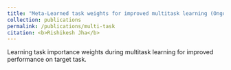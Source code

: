 ```yaml
---
title: "Meta-Learned task weights for improved multitask learning (Ongoing Work)"
collection: publications
permalink: /publications/multi-task
citation: <b>Rishikesh Jha</b>
---
```


Learning task importance weights during multitask learning for improved performance on target task.